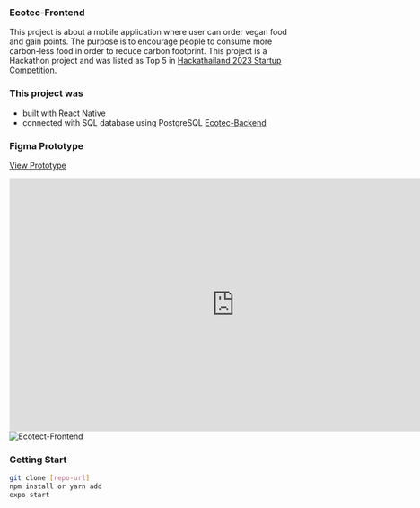### Ecotec-Frontend
This project is about a mobile application where user can order vegan food and gain points. The purpose is to encourage people to consume more carbon-less food in order to reduce carbon footprint.
This project is a Hackathon project and was listed as Top 5 in <a href="https://www.hackathailand.com" target="_blank">Hackathailand 2023 Startup Competition.</a>

### This project was
- built with React Native
- connected with SQL database using PostgreSQL <a href="https://github.com/saipepu/Ecotec-Backend">Ecotec-Backend</a>

### Figma Prototype
<a href="https://www.figma.com/proto/3iwojUFiobL86KUM03GbUK/Portfolio?kind=proto&node-id=903-779&page-id=903%3A17&scaling=scale-down&starting-point-node-id=903%3A779&t=hHmBu4AKcn6fRZD1-1&type=design&viewport=180%2C150%2C0.16" target="_blank">View Prototype</a>
<iframe style="border: 1px solid rgba(0, 0, 0, 0.1);" width="800" height="450" src="https://www.figma.com/embed?embed_host=share&url=https%3A%2F%2Fwww.figma.com%2Fproto%2F3iwojUFiobL86KUM03GbUK%2FPortfolio%3Fkind%3Dproto%26node-id%3D903-779%26page-id%3D903%253A17%26scaling%3Dscale-down%26starting-point-node-id%3D903%253A779%26t%3D95ahOz1PhNk0MzS2-1%26type%3Ddesign%26viewport%3D180%252C150%252C0.16%26mode%3Ddesign" allowfullscreen></iframe>

<img src="https://pepu-portfolio.vercel.app/_next/image?url=%2F_next%2Fstatic%2Fmedia%2Fthumbnail.5a65fe9d.png&w=3840&q=75" alt="Ecotect-Frontend"/>

### Getting Start
```bash
git clone [repo-url]
npm install or yarn add
expo start
```

